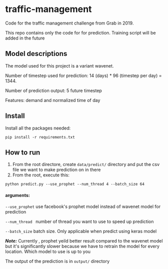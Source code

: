# traffic-management
Code for the traffic management challenge from Grab in 2019.

This repo contains only the code for for prediction. Training script will be added in the future

## Model descriptions
The model used for this project is a variant wavenet.

Number of timestep used for prediction: 14 (days) * 96 (timestep per day) = 1344.

Number of prediction output: 5 future timestep

Features: demand and normalized time of day

## Install
Install all the packages needed:

`pip install -r requirements.txt`

## How to run
1. From the root directore, create `data/predict/` directory and put the csv file we want to make prediction on in there
2.  From the root, execute this: 

`python predict.py --use_prophet --num_thread 4 --batch_size 64`

#### arguments:
  `--use_prophet` use facebook's prophet model instead of wavenet model for prediction
  
  `--num_thread ` number of thread you want to use to speed up prediction
  
  `--batch_size` batch size. Only applicable when predict using keras model
  
 
***Note:*** Currently , prophet yeild better result compared to the wavenet model but it's significantly slower because we have to retrain the model for every location. Which model to use is up to you


The output of the prediction is in `output/` directory
